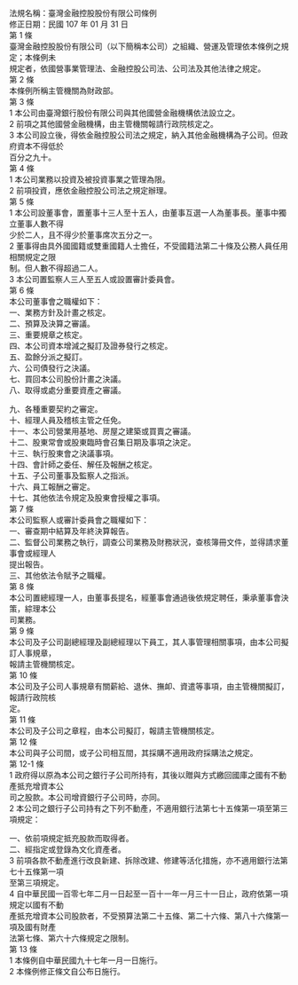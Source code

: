 法規名稱：臺灣金融控股股份有限公司條例  
修正日期：民國 107 年 01 月 31 日  
第 1 條  
臺灣金融控股股份有限公司（以下簡稱本公司）之組織、營運及管理依本條例之規定；本條例未  
規定者，依國營事業管理法、金融控股公司法、公司法及其他法律之規定。  
第 2 條  
本條例所稱主管機關為財政部。  
第 3 條  
1 本公司由臺灣銀行股份有限公司與其他國營金融機構依法設立之。  
2 前項之其他國營金融機構，由主管機關報請行政院核定之。  
3 本公司設立後，得依金融控股公司法之規定，納入其他金融機構為子公司。但政府資本不得低於  
百分之九十。  
第 4 條  
1 本公司業務以投資及被投資事業之管理為限。  
2 前項投資，應依金融控股公司法之規定辦理。  
第 5 條  
1 本公司設董事會，置董事十三人至十五人，由董事互選一人為董事長。董事中獨立董事人數不得  
少於二人，且不得少於董事席次五分之一。  
2 董事得由具外國國籍或雙重國籍人士擔任，不受國籍法第二十條及公務人員任用相關規定之限  
制。但人數不得超過二人。  
3 本公司置監察人三人至五人或設置審計委員會。  
第 6 條  
本公司董事會之職權如下：  
一、業務方針及計畫之核定。  
二、預算及決算之審議。  
三、重要規章之核定。  
四、本公司資本增減之擬訂及證券發行之核定。  
五、盈餘分派之擬訂。  
六、公司債發行之決議。  
七、買回本公司股份計畫之決議。  
八、取得或處分重要資產之審議。  


九、各種重要契約之審定。  
十、經理人員及稽核主管之任免。  
十一、本公司營業用基地、房屋之建築或買賣之審議。  
十二、股東常會或股東臨時會召集日期及事項之決定。  
十三、執行股東會之決議事項。  
十四、會計師之委任、解任及報酬之核定。  
十五、子公司董事及監察人之指派。  
十六、員工報酬之審定。  
十七、其他依法令規定及股東會授權之事項。  
第 7 條  
本公司監察人或審計委員會之職權如下：  
一、審查期中結算及年終決算報告。  
二、監督公司業務之執行，調查公司業務及財務狀況，查核簿冊文件，並得請求董事會或經理人  
提出報告。  
三、其他依法令賦予之職權。  
第 8 條  
本公司置總經理一人，由董事長提名，經董事會通過後依規定聘任，秉承董事會決策，綜理本公  
司業務。  
第 9 條  
本公司及子公司副總經理及副總經理以下員工，其人事管理相關事項，由本公司擬訂人事規章，  
報請主管機關核定。  
第 10 條  
本公司及子公司人事規章有關薪給、退休、撫卹、資遣等事項，由主管機關擬訂，報請行政院核  
定。  
第 11 條  
本公司及子公司之章程，由本公司擬訂，報請主管機關核定。  
第 12 條  
本公司與子公司間，或子公司相互間，其採購不適用政府採購法之規定。  
第 12-1 條  
1 政府得以原為本公司之銀行子公司所持有，其後以贈與方式繳回國庫之國有不動產抵充增資本公  
司之股款。本公司增資銀行子公司時，亦同。  
2 本公司之銀行子公司持有之下列不動產，不適用銀行法第七十五條第一項至第三項規定：  


一、依前項規定抵充股款而取得者。  
二、經指定或登錄為文化資產者。  
3 前項各款不動產進行改良新建、拆除改建、修建等活化措施，亦不適用銀行法第七十五條第一項  
至第三項規定。  
4 自中華民國一百零七年二月一日起至一百十一年一月三十一日止，政府依第一項規定以國有不動  
產抵充增資本公司股款者，不受預算法第二十五條、第二十六條、第八十六條第一項及國有財產  
法第七條、第六十六條規定之限制。  
第 13 條  
1 本條例自中華民國九十七年一月一日施行。  
2 本條例修正條文自公布日施行。  


